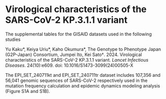 # Virological characteristics of the SARS-CoV-2 KP.3.1.1 variant
The supplemental tables for the GISAID datasets used in the following studies

Yu Kaku*, Keiya Uriu*, Kaho Okumura*, The Genotype to Phenotype Japan (G2P-Japan) Consortium, Jumpei Ito, Kei Sato†. 2024. Virological characteristics of the SARS-CoV-2 KP.3.1.1 variant. *Lancet Infectious Diseases*. 24(10):e609. doi: 10.1016/S1473-3099(24)00505-X

The EPI_SET_240711kt and EPI_SET_240711tr dataset includes 107,356 and 56,041 genomic sequences of SARS-CoV-2 respectively used in the  mutation frequency calculation and epidemic dynamics modeling analysis (Figure S1A and S1B).

